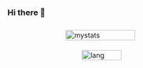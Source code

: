 ### Hi there 👋

<!--
**daudputra/daudputra** is a ✨ _special_ ✨ repository because its `README.md` (this file) appears on your GitHub profile.

Here are some ideas to get you started:

- 🔭 I’m currently working on ...
- 🌱 I’m currently learning ...
- 👯 I’m looking to collaborate on ...
- 🤔 I’m looking for help with ...
- 💬 Ask me about ...
- 📫 How to reach me: ...
- 😄 Pronouns: ...
- ⚡ Fun fact: ...
-->




<div style="
      display: flex;
      flex-wrap: wrap;
      justify-content: space-around;
  ">
      <img alt="mystats" src="https://github-readme-stats.vercel.app/api?username=daudputra&show_icons=true&theme=transparent" style="
          width: 53%;
          max-width: 100%;
          height: auto;
          margin: 10px;
      "/>
      <img alt="lang" src="https://github-readme-stats.vercel.app/api/top-langs/?username=daudputra&layout=compact" style="
          width: 40%;
          max-width: 100%;
          height: auto;
          margin: 10px;
      "/>
  </div>

<!-- <img alt="mystats" align="center" width="53%" src="https://github-readme-stats.vercel.app/api?username=daudputra&show_icons=true&theme=transparent"/>
<img alt="lang" align="center" width="40%" src="https://github-readme-stats.vercel.app/api/top-langs/?username=daudputra&layout=compact"/> -->

<!--
[![Top Langs](https://github-readme-stats.vercel.app/api/top-langs/?username=daudputra&layout=compact)
[![Top Langs](https://github-readme-stats.vercel.app/api/top-langs/?username=daudputra&layout=pie)](https://github.com/daudputra/github-readme-stats)
